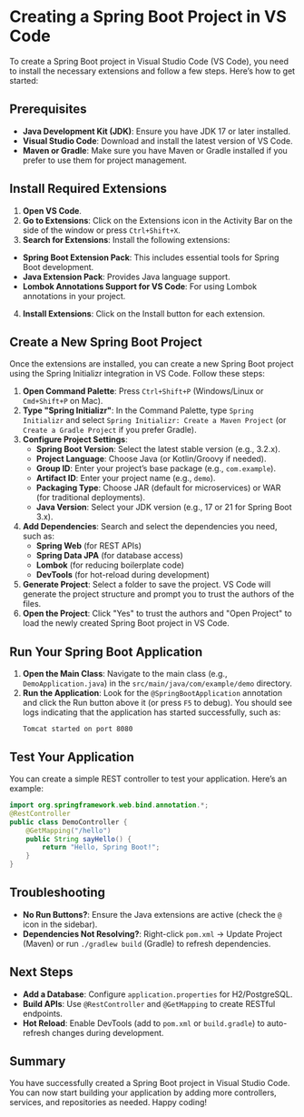 # Creating a Spring Boot Project in VS Code
To create a Spring Boot project in Visual Studio Code (VS Code), you need to install the necessary extensions and follow a few steps. Here’s how to get started:
## Prerequisites
- **Java Development Kit (JDK)**: Ensure you have JDK 17 or later installed.
- **Visual Studio Code**: Download and install the latest version of VS Code.
- **Maven or Gradle**: Make sure you have Maven or Gradle installed if you prefer to use them for project management.
## Install Required Extensions
1. **Open VS Code**.
2. **Go to Extensions**: Click on the Extensions icon in the Activity Bar on the side of the window or press `Ctrl+Shift+X`.
3. **Search for Extensions**: Install the following extensions:
- **Spring Boot Extension Pack**: This includes essential tools for Spring Boot development.
- **Java Extension Pack**: Provides Java language support.
- **Lombok Annotations Support for VS Code**: For using Lombok annotations in your project.
4. **Install Extensions**: Click on the Install button for each extension.
## Create a New Spring Boot Project
Once the extensions are installed, you can create a new Spring Boot project using the Spring Initializr
integration in VS Code. Follow these steps:
1. **Open Command Palette**: Press `Ctrl+Shift+P` (Windows/Linux
or `Cmd+Shift+P` on Mac).
2. **Type "Spring Initializr"**: In the Command Palette, type `Spring Initializr` and select `Spring Initializr: Create a Maven Project` (or `Create a Gradle Project` if you prefer Gradle).
3. **Configure Project Settings**:
   - **Spring Boot Version**: Select the latest stable version (e.g., 3.2.x).
   - **Project Language**: Choose Java (or Kotlin/Groovy if needed).
   - **Group ID**: Enter your project’s base package (e.g., `com.example`).
   - **Artifact ID**: Enter your project name (e.g., `demo`).
   - **Packaging Type**: Choose JAR (default for microservices) or WAR (for traditional deployments).
   - **Java Version**: Select your JDK version (e.g., 17 or 21 for Spring Boot 3.x).
4. **Add Dependencies**: Search and select the dependencies you need, such as:
   - **Spring Web** (for REST APIs)
    - **Spring Data JPA** (for database access)
    - **Lombok** (for reducing boilerplate code)
    - **DevTools** (for hot-reload during development)
5. **Generate Project**: Select a folder to save the project. VS Code will generate the project structure and prompt you to trust the authors of the files.
6. **Open the Project**: Click "Yes" to trust the authors and "Open
Project" to load the newly created Spring Boot project in VS Code.
## Run Your Spring Boot Application
1. **Open the Main Class**: Navigate to the main class (e.g., `DemoApplication.java`) in the `src/main/java/com/example/demo` directory.
2. **Run the Application**: Look for the `@SpringBootApplication` annotation and click the Run button above it (or press `F5` to debug). You should see logs indicating that the application has started successfully, such as:
   ```
   Tomcat started on port 8080
   ```  
## Test Your Application
You can create a simple REST controller to test your application. Here’s an example:
```java
import org.springframework.web.bind.annotation.*;   
@RestController
public class DemoController {
    @GetMapping("/hello")
    public String sayHello() {
        return "Hello, Spring Boot!";
    }
}
```
## Troubleshooting
- **No Run Buttons?**: Ensure the Java extensions are active (check the `@` icon in the sidebar).
- **Dependencies Not Resolving?**: Right-click `pom.xml` → Update Project (Maven) or run `./gradlew build` (Gradle) to refresh dependencies.
## Next Steps
- **Add a Database**: Configure `application.properties` for H2/PostgreSQL.
- **Build APIs**: Use `@RestController` and `@GetMapping` to create RESTful endpoints.
- **Hot Reload**: Enable DevTools (add to `pom.xml` or `build.gradle`) to auto-refresh changes during development.
## Summary
You have successfully created a Spring Boot project in Visual Studio Code. You can now start building your application by adding more controllers, services, and repositories as needed. Happy coding!
